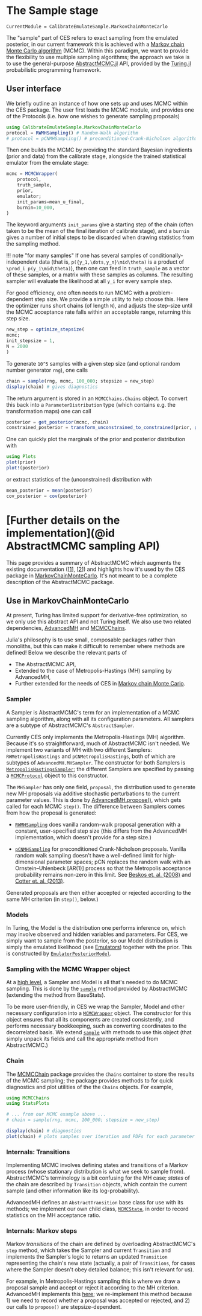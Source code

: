 # The Sample stage

```@meta
CurrentModule = CalibrateEmulateSample.MarkovChainMonteCarlo
```

The "sample" part of CES refers to exact sampling from the emulated posterior, in our current framework this is achieved with a [Markov chain Monte
Carlo algorithm](https://en.wikipedia.org/wiki/Markov_chain_Monte_Carlo) (MCMC). Within this paradigm, we want to provide the flexibility to use multiple sampling algorithms; the approach we take is to use the general-purpose [AbstractMCMC.jl](https://turing.ml/dev/docs/for-developers/interface) API, provided by the [Turing.jl](https://turing.ml/dev/) probabilistic programming framework.


## User interface

We briefly outline an instance of how one sets up and uses MCMC within the CES package. The user first loads the MCMC module, and provides one of the Protocols (i.e. how one wishes to generate sampling proposals)

```julia
using CalibrateEmulateSample.MarkovChainMonteCarlo
protocol = RWMHSampling() # Random-Walk algorithm
# protocol = pCNMHSampling() # preconditioned-Crank-Nicholson algorithm
```
Then one builds the MCMC by providing the standard Bayesian ingredients (prior and data) from the calibrate stage, alongside the trained statistical emulator from the emulate stage:
```julia
mcmc = MCMCWrapper(
    protocol,
    truth_sample, 
    prior,
    emulator;
    init_params=mean_u_final,
    burnin=10_000,
)
```
The keyword arguments `init_params` give a starting step of the chain (often taken to be the mean of the final iteration of calibrate stage), and a `burnin` gives a number of initial steps to be discarded when drawing statistics from the sampling method.

!!! note "for many samples"
    If one has several samples of conditionally-independent data (that is, ``p({y_1,\dots,y_n}\mid\theta)`` is a product of ``\prod_i p(y_i\mid\theta)``), then one can feed in `truth_sample` as a vector of these samples, or a matrix with these samples as columns. The resulting sampler will evaluate the likelihood at all `y_i` for every sample step. 

For good efficiency, one often needs to run MCMC with a problem-dependent step size. We provide a simple utility to help choose this. Here the optimizer runs short chains (of length `N`), and adjusts the step-size until the MCMC acceptance rate falls within an acceptable range, returning this step size.
```julia
new_step = optimize_stepsize(
mcmc;
init_stepsize = 1,
N = 2000
)
```
To generate ``10^5`` samples with a given step size (and optional random number generator `rng`), one calls
```julia
chain = sample(rng, mcmc, 100_000; stepsize = new_step)
display(chain) # gives diagnostics
```
The return argument is stored in an `MCMCChains.Chains` object. To convert this back into a `ParameterDistribution` type (which contains e.g. the transformation maps) one can call
```julia
posterior = get_posterior(mcmc, chain)
constrained_posterior = transform_unconstrained_to_constrained(prior, get_distribution(posterior))
```

One can quickly plot the marginals of the prior and posterior distribution with
```julia
using Plots
plot(prior)
plot!(posterior)
```
or extract statistics of the (unconstrained) distribution with
```julia
mean_posterior = mean(posterior)
cov_posterior = cov(posterior)
```

# [Further details on the implementation](@id AbstractMCMC sampling API)

This page provides a summary of AbstractMCMC which augments the existing documentation
(\[[1](https://turing.ml/dev/docs/for-developers/interface)\],
\[[2](https://turing.ml/dev/docs/for-developers/how_turing_implements_abstractmcmc)\]) and highlights how it's used by
the CES package in [MarkovChainMonteCarlo](@ref). It's not meant to be a complete description of the AbstractMCMC
package.

## Use in MarkovChainMonteCarlo

At present, Turing has limited support for derivative-free optimization, so we only use this abstract API and not Turing
itself. We also use two related dependencies, [AdvancedMH](https://github.com/TuringLang/AdvancedMH.jl) and
[MCMCChains](https://github.com/TuringLang/MCMCChains.jl). 

Julia's philosophy is to use small, composable packages rather than monoliths, but this can make it difficult to
remember where methods are defined! Below we describe the relevant parts of 

- The AbstractMCMC API,
- Extended to the case of Metropolis-Hastings (MH) sampling by AdvancedMH,
- Further extended for the needs of CES in [Markov chain Monte
  Carlo](https://en.wikipedia.org/wiki/Markov_chain_Monte_Carlo).

### Sampler

A Sampler is AbstractMCMC's term for an implementation of a MCMC sampling algorithm, along with all its configuration
parameters. All samplers are a subtype of AbstractMCMC's `AbstractSampler`. 

Currently CES only implements the Metropolis-Hastings (MH) algorithm. Because it's so straightforward, much of
AbstractMCMC isn't needed. We implement two variants of MH with two different Samplers: `RWMetropolisHastings` and
`pCNMetropolisHastings`, both of which are subtypes of `AdvancedMH.MHSampler`. The constructor for
both Samplers is [`MetropolisHastingsSampler`](@ref); the different Samplers are specified by passing a
[`MCMCProtocol`](@ref) object to this constructor.

The `MHSampler` has only one field, `proposal`, the distribution used to generate new MH proposals via
additive stochastic perturbations to the current parameter values. This is done by
[AdvancedMH.propose()](https://github.com/TuringLang/AdvancedMH.jl/blob/master/src/proposal.jl), which gets called for
each MCMC `step()`. The difference between Samplers comes from how the proposal is generated:

- [`RWMHSampling`](@ref) does vanilla random-walk proposal generation with a constant, user-specified step size (this
  differs from the AdvancedMH implementation, which doesn't provide for a step size.)

- [`pCNMHSampling`](@ref) for preconditioned Crank-Nicholson proposals. Vanilla random walk sampling doesn't have a
  well-defined limit for high-dimensional parameter spaces; pCN replaces the random walk with an Ornstein–Uhlenbeck
  [AR(1)] process so that the Metropolis acceptance probability remains non-zero in this limit. See [Beskos et. al.
  (2008)](https://www.worldscientific.com/doi/abs/10.1142/S0219493708002378) and [Cotter et. al.
  (2013)](https://projecteuclid.org/journals/statistical-science/volume-28/issue-3/MCMC-Methods-for-Functions--Modifying-Old-Algorithms-to-Make/10.1214/13-STS421.full).

Generated proposals are then either accepted or rejected according to the same MH criterion
(in `step()`, below.)

### Models

In Turing, the Model is the distribution one performs inference on, which may involve observed and hidden variables and
parameters. For CES, we simply want to sample from the posterior, so our Model distribution is simply the emulated
likelihood (see [Emulators](@ref)) together with the prior. This is constructed by [`EmulatorPosteriorModel`](@ref).

### Sampling with the MCMC Wrapper object

At a [high level](https://turing.ml/dev/docs/using-turing/guide), a Sampler and Model is all that's needed to do MCMC
sampling. This is done by the [`sample`](https://turinglang.org/AbstractMCMC.jl/dev/api/#Sampling-a-single-chain) method
provided by AbstractMCMC (extending the method from BaseStats). 

To be more user-friendly, in CES we wrap the Sampler, Model and other necessary configuration into a
[`MCMCWrapper`](@ref) object. The constructor for this object ensures that all its components are created consistently,
and performs necessary bookkeeping, such as converting coordinates to the decorrelated basis. We extend [`sample`](@ref)
with methods to use this object (that simply unpack its fields and call the appropriate method from AbstractMCMC.)

### Chain

The [MCMCChain](https://beta.turing.ml/MCMCChains.jl/dev/) package provides the `Chains` container to store the results of the MCMC sampling; the package provides methods to for quick diagnostics and plot utilities of the the `Chains` objects. For example,

```julia
using MCMCChains
using StatsPlots

# ... from our MCMC example above ...
# chain = sample(rng, mcmc, 100_000; stepsize = new_step)

display(chain) # diagnostics
plot(chain) # plots samples over iteration and PDFs for each parameter
```


### Internals: Transitions

Implementing MCMC involves defining states and transitions of a Markov process (whose stationary distribution is what we
seek to sample from). AbstractMCMC's terminology is a bit confusing for the MH case; *states* of the chain are described
by `Transition` objects, which contain the current sample (and other information like its log-probability). 

AdvancedMH defines an `AbstractTransition` base class for use with its methods; we implement our own child class,
[`MCMCState`](@ref), in order to record statistics on the MH acceptance ratio.

### Internals: Markov steps

Markov *transitions* of the chain are defined by overloading AbstractMCMC's `step` method, which takes the Sampler and
current `Transition` and implements the Sampler's logic to returns an updated `Transition` representing the chain's new
state (actually, a pair of `Transitions`, for cases where the Sampler doesn't obey detailed balance; this isn't relevant
for us). 

For example, in Metropolis-Hastings sampling this is where we draw a proposal sample and accept or reject it according
to the MH criterion. AdvancedMH implements this
[here](https://github.com/TuringLang/AdvancedMH.jl/blob/ba86e49a3ebd1ee94d0becc3211738e3be6fd538/src/mh-core.jl#L90-L113);
we re-implement this method because 1) we need to record whether a proposal was accepted or rejected, and 2) our calls
to `propose()` are stepsize-dependent.

